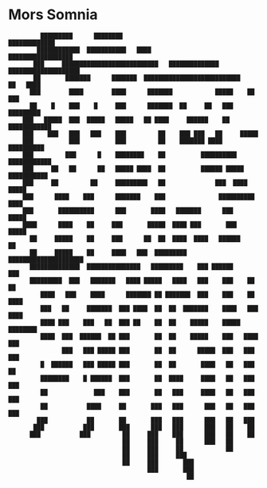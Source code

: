 Mors Somnia
===========

                                                                                             
             █████████      ████████                                  █████████████          
            ████████████  ███████████   ████                       ██████████████████        
           ███     ███████████████████████████   ██████████████   ████████████████████       
           ██       ███████      ███████  ███████████████████████████        ██   ████       
          ███        ████        ████      ███████            █████    ██         ███        
          ██    █    ███    █     ███      ███████  ██     ██   ███       █████████          
        ███   █████  ███  █████   █████   ██ ████     ██████    ██     ████████████          
        ███    ███   ███   ███    ███         ██    ███ ███   ██     █████                   
        ███          ███          ███         ██    ███████ ████    ██████████               
        ███         ███      █    ████████    ██          ██████████  ████████████           
        ███     ██   ██      ██   █████ ████  ██          ██████ █████  ███████████          
        ███     ██         ██     █████████   ██              ███  ████       █████          
        ███      ████    ███      ███████    ███               ██████████      ████          
        ███       ██████████      ███       ████   ███████      ███           █████          
        ████      ████    ██     ███       █████  ████ ███       ███         █████           
          ██     █████    ██     ███      ██  ██  ████  ████   ██████        ██              
          ██     █████    ██     ████   ███  █████████    █████████████████████              
          ██████████████  ███████████████   █████████    ███ ██████      ███                 
          █████████  ███   ███████   ████ █████   ████   ███    ███    ██ ██                 
             ████   ███    ████      ███████ ██ ███████  ███    ███    ██ ████               
             ███   ██     ███████  ███ ████  ██  ██  ███████    ████   ███ ████              
             ████ ███    ███   ██  ███ ██    ██  ██    █████    █████  ████████              
             ████  ███  ██████  ██ ███       ██  ██    █████    ███   ████  ███              
                   ███   ███ █████ ███       ██  ██      █████  ███   ███   ███              
             █  ██████   ███ █████ ███       ██  ██       ████   ██   ███    ██              
             ████████    █ ██████  ███       ██  ████     ████   ██   ███    ███             
             ██             ███    ███       ██   ███     ████   ██   ███     ███            
             ██           ████     ██       ███   ███      ███   ██   ███     ███            
            ███           ██       ██       ███   ███      ███   ██   ███                    
           ███           ███       ███      ███   ███      ███   ██    ██                    
          ███           ███         ██     ███    ███      ███   ██    ██                    
                                    ██     ███     ██      ███   ██                          
                                    ██     ███     ██            ██                          
                                    ██     ███     ███                                       
                                    ██     ███       ███                                     
                                           ███       ███                                     
                                                      ██ 
